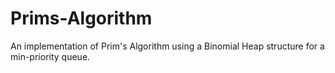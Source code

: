 # Prims-Algorithm
An implementation of Prim's Algorithm using a Binomial Heap structure for a min-priority queue.
